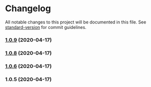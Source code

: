 # Changelog

All notable changes to this project will be documented in this file. See [standard-version](https://github.com/conventional-changelog/standard-version) for commit guidelines.

### [1.0.9](https://github.com/yangfan86/yangfan-npm-publish-test/compare/v1.0.8...v1.0.9) (2020-04-17)

### [1.0.8](https://github.com/yangfan86/yangfan-npm-publish-test/compare/v1.0.6...v1.0.8) (2020-04-17)

### [1.0.6](https://github.com/yangfan86/yangfan-npm-publish-test/compare/v1.0.5...v1.0.6) (2020-04-17)

### 1.0.5 (2020-04-17)
